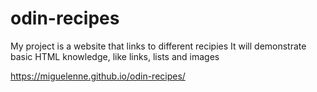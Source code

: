 # odin-recipes
My project is a website that links to different recipies
It will demonstrate basic HTML knowledge, like links, lists and images

https://miguelenne.github.io/odin-recipes/
